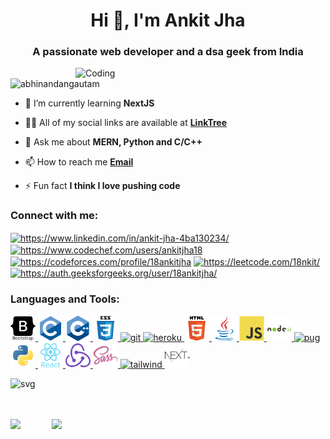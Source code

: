 

<h1 align="center">Hi 👋, I'm Ankit Jha</h1>
<h3 align="center">A passionate web developer and a dsa geek from India</h3>
<img align="right" alt="Coding" width="400" src="https://cdn.dribbble.com/users/730703/screenshots/6581243/avento.gif">

<p align="left"> <img src="https://komarev.com/ghpvc/?username=18ankitjha&label=Profile%20views&color=0e75b6&style=flat" alt="abhinandangautam" /> </p>

- 🌱 I’m currently learning **NextJS**

- 👨‍💻 All of my social links are available at **[LinkTree](https://18ankitjha.github.io/Linktree/)**


- 💬 Ask me about **MERN, Python and C/C++**

- 📫 How to reach me **[Email](ankitjha01aj@gmail.com)**

- ⚡ Fun fact **I think I love pushing code**

<!-- <p align="left"> <a href="https://github.com/ryo-ma/github-profile-trophy"><img src="https://github-profile-trophy.vercel.app/?username=18ankitjha" alt="18ankitjha" /></a> </p> -->

<h3 align="left">Connect with me:</h3>
<p align="left">
<a href="https://www.linkedin.com/in/ankit-jha-4ba130234/" target="blank"><img align="center" src="https://raw.githubusercontent.com/rahuldkjain/github-profile-readme-generator/master/src/images/icons/Social/linked-in-alt.svg" alt="https://www.linkedin.com/in/ankit-jha-4ba130234/" height="30" width="40" /></a>
<a href="https://www.codechef.com/users/ankitjha18" target="blank"><img align="center" src="https://cdn.jsdelivr.net/npm/simple-icons@3.1.0/icons/codechef.svg" alt="https://www.codechef.com/users/ankitjha18" height="30" width="40" /></a>
<a href="https://codeforces.com/profile/18ankitjha" target="blank"><img align="center" src="https://raw.githubusercontent.com/rahuldkjain/github-profile-readme-generator/master/src/images/icons/Social/codeforces.svg" alt="https://codeforces.com/profile/18ankitjha" height="30" width="40" /></a>
<a href="https://leetcode.com/18nkit/" target="blank"><img align="center" src="https://raw.githubusercontent.com/rahuldkjain/github-profile-readme-generator/master/src/images/icons/Social/leet-code.svg" alt="https://leetcode.com/18nkit/" height="30" width="40" /></a>
<a href="https://auth.geeksforgeeks.org/user/18ankitjha/" target="blank"><img align="center" src="https://raw.githubusercontent.com/rahuldkjain/github-profile-readme-generator/master/src/images/icons/Social/geeks-for-geeks.svg" alt="https://auth.geeksforgeeks.org/user/18ankitjha/" height="30" width="40" /></a>
  
</p>


<h3 align="left">Languages and Tools:</h3>
<p align="left"> <a href="https://getbootstrap.com" target="_blank" rel="noreferrer"> <img src="https://raw.githubusercontent.com/devicons/devicon/master/icons/bootstrap/bootstrap-plain-wordmark.svg" alt="bootstrap" width="40" height="40"/> </a> <a href="https://www.cprogramming.com/" target="_blank" rel="noreferrer"> <img src="https://raw.githubusercontent.com/devicons/devicon/master/icons/c/c-original.svg" alt="c" width="40" height="40"/> </a> <a href="https://www.w3schools.com/cpp/" target="_blank" rel="noreferrer"> <img src="https://raw.githubusercontent.com/devicons/devicon/master/icons/cplusplus/cplusplus-original.svg" alt="cplusplus" width="40" height="40"/> </a> <a href="https://www.w3schools.com/css/" target="_blank" rel="noreferrer"> <img src="https://raw.githubusercontent.com/devicons/devicon/master/icons/css3/css3-original-wordmark.svg" alt="css3" width="40" height="40"/> </a> <a href="https://git-scm.com/" target="_blank" rel="noreferrer"> <img src="https://www.vectorlogo.zone/logos/git-scm/git-scm-icon.svg" alt="git" width="40" height="40"/> </a> <a href="https://heroku.com" target="_blank" rel="noreferrer"> <img src="https://www.vectorlogo.zone/logos/heroku/heroku-icon.svg" alt="heroku" width="40" height="40"/> </a> <a href="https://www.w3.org/html/" target="_blank" rel="noreferrer"> <img src="https://raw.githubusercontent.com/devicons/devicon/master/icons/html5/html5-original-wordmark.svg" alt="html5" width="40" height="40"/> </a> <a href="https://www.java.com" target="_blank" rel="noreferrer"> <img src="https://raw.githubusercontent.com/devicons/devicon/master/icons/java/java-original.svg" alt="java" width="40" height="40"/> </a> <a href="https://developer.mozilla.org/en-US/docs/Web/JavaScript" target="_blank" rel="noreferrer"> <img src="https://raw.githubusercontent.com/devicons/devicon/master/icons/javascript/javascript-original.svg" alt="javascript" width="40" height="40"/> </a> <a href="https://nodejs.org" target="_blank" rel="noreferrer"> <img src="https://raw.githubusercontent.com/devicons/devicon/master/icons/nodejs/nodejs-original-wordmark.svg" alt="nodejs" width="40" height="40"/> </a> <a href="https://pugjs.org" target="_blank" rel="noreferrer"> <img src="https://cdn.worldvectorlogo.com/logos/pug.svg" alt="pug" width="40" height="40"/> </a> <a href="https://www.python.org" target="_blank" rel="noreferrer"> <img src="https://raw.githubusercontent.com/devicons/devicon/master/icons/python/python-original.svg" alt="python" width="40" height="40"/> </a> <a href="https://reactjs.org/" target="_blank" rel="noreferrer"> <img src="https://raw.githubusercontent.com/devicons/devicon/master/icons/react/react-original-wordmark.svg" alt="react" width="40" height="40"/> </a> <a href="https://redux.js.org" target="_blank" rel="noreferrer"> <img src="https://raw.githubusercontent.com/devicons/devicon/master/icons/redux/redux-original.svg" alt="redux" width="40" height="40"/> </a> <a href="https://sass-lang.com" target="_blank" rel="noreferrer"> <img src="https://raw.githubusercontent.com/devicons/devicon/master/icons/sass/sass-original.svg" alt="sass" width="40" height="40"/> </a> <a href="https://tailwindcss.com/" target="_blank" rel="noreferrer"> <img src="https://www.vectorlogo.zone/logos/tailwindcss/tailwindcss-icon.svg" alt="tailwind" width="40" height="40"/> </a>
  <img src="https://github.com/devicons/devicon/blob/master/icons/nextjs/nextjs-original-wordmark.svg" title="Next JS" alt="Next JS" width="40" height="40"/>&nbsp;
</p>



<!-- ![Ankit's GitHub stats](https://github-readme-stats.vercel.app/api?username=18ankitjha&theme=gotham&show_icons=true) -->


![svg](https://raw.githubusercontent.com/18ankitjha/18ankitjha/main/profile-3d-contrib/profile-night-view.svg)

<br>
<br>





<div style="display: flex; display: -webkit-box; display: -webkit-flex;">
<img src="http://github-readme-streak-stats.herokuapp.com?user=18ankitjha&theme=green_nur&&background=0d1117&border=444" height="150">
<img src="https://github-readme-stats.vercel.app/api?username=18ankitjha&show_icons=true&title_color=0cebba&icon_color=0cebba&bg_color=0d1117&text_color=FFF&border_color=444&count_private=true" height="150"  style="margin-left: 50px">
 </div>

